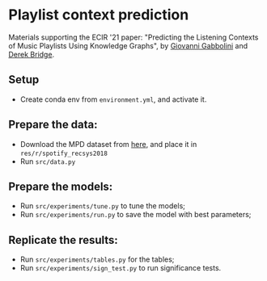 # Playlist context prediction

Materials supporting the ECIR '21 paper: "Predicting the Listening Contexts of Music Playlists Using Knowledge Graphs", by [Giovanni Gabbolini](https://giovannigabbolini.github.io) and [Derek Bridge](http://www.cs.ucc.ie/~dgb/).

## Setup
- Create conda env from `environment.yml`, and activate it.

## Prepare the data:
- Download the MPD dataset from [here](https://www.aicrowd.com/challenges/spotify-million-playlist-dataset-challenge), and place it in `res/r/spotify_recsys2018`
- Run `src/data.py`

## Prepare the models:
- Run `src/experiments/tune.py` to tune the models;
- Run `src/experiments/run.py` to save the model with best parameters;

## Replicate the results:
- Run `src/experiments/tables.py` for the tables;
- Run `src/experiments/sign_test.py` to run significance tests.